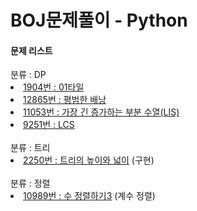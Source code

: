 # BOJ문제풀이 - Python

<h4>문제 리스트</h4>
분류 : DP
<li><a href="https://www.acmicpc.net/problem/1904">1904번 : 01타일</a></li>

<li><a href="https://www.acmicpc.net/problem/12865">12865번 : 평범한 배낭</a></li>

<li><a href="https://www.acmicpc.net/problem/11053">11053번 : 가장 긴 증가하는 부분 수열(LIS) </a></li>

<li><a href="https://www.acmicpc.net/problem/9251">9251번 : LCS </a></li>
<br> 
분류 : 트리
<li><a href="https://www.acmicpc.net/problem/2250">2250번 : 트리의 높이와 넓이</a> (구현)</li>
<br>
분류 : 정렬
<li><a href="https://www.acmicpc.net/problem/10989">10989번 : 수 정렬하기3</a> (계수 정렬)</li>

